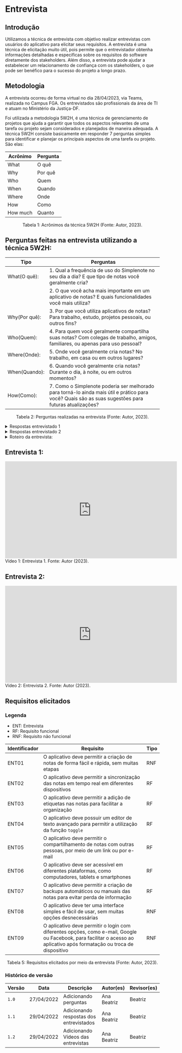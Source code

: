 # Entrevista

## Introdução
  
  Utilizamos a técnica de entrevista com objetivo realizar entrevistas com usuários do aplicativo para elicitar seus requisitos. A entrevista é uma técnica de elicitação muito útil, pois permite que o entrevistador obtenha informações detalhadas e específicas sobre os requisitos do software diretamente dos stakeholders. Além disso, a entrevista pode ajudar a estabelecer um relacionamento de confiança com os stakeholders, o que pode ser benéfico para o sucesso do projeto a longo prazo.
  
## Metodologia

  A entrevista ocorreu de forma virtual no dia 28/04/2023, via Teams, realizada no Campus FGA. Os entrevistados são profissionais da área de TI e atuam no Ministério da Justiça-DF.

  Foi utilizada a metodologia 5W2H, é uma técnica de gerenciamento de projetos que ajuda a garantir que todos os aspectos relevantes de uma tarefa ou projeto sejam considerados e planejados de maneira adequada. A técnica 5W2H consiste basicamente em responder 7 perguntas simples para identificar e planejar os principais aspectos de uma tarefa ou projeto. São elas:

<center>


  | Acrônimo | Pergunta |
  | -------- | -------- |
  | What     | O quê    |
  | Why      | Por quê  |
  | Who      | Quem     |
  | When     | Quando   |
  | Where    | Onde     |
  | How      | Como     |
  | How much | Quanto   |

</center>

<div style="text-align: center">
<p> Tabela 1: Acrônimos da técnica 5W2H (Fonte: Autor, 2023).</p>
</div>

## Perguntas feitas na entrevista utilizando a técnica 5W2H:


| Tipo          | Perguntas                                                                                                                                            |
| ------------- | ---------------------------------------------------------------------------------------------------------------------------------------------------- |
| What(O quê):  | 1. Qual a frequência de uso do Simplenote no seu dia a dia? E que tipo de notas você geralmente cria?<br>                                            |
|               | 2. O que você acha mais importante em um aplicativo de notas? E quais funcionalidades você mais utiliza?                                             |
| Why(Por quê): | 3. Por que você utiliza aplicativos de notas? Para trabalho, estudo, projetos pessoais, ou outros fins?                                              |
| Who(Quem):    | 4. Para quem você geralmente compartilha suas notas? Com colegas de trabalho, amigos, familiares, ou apenas para uso pessoal?                        |
| Where(Onde):  | 5. Onde você geralmente cria notas? No trabalho, em casa ou em outros lugares?                                                                       |
| When(Quando): | 6. Quando você geralmente cria notas? Durante o dia, à noite, ou em outros momentos?                                                                 |
| How(Como):    | 7. Como o Simplenote poderia ser melhorado para torná-lo ainda mais útil e prático para você? Quais são as suas sugestões para futuras atualizações? |

<div style="text-align: center">
   <p> Tabela 2: Perguntas realizadas na entrevista (Fonte: Autor, 2023).</p>
</div>



<details>
   <summary>Respostas entrevistado 1</summary>
   <table>
      <thead>
         <tr>
            <th>Questões</th>
            <th>Respostas</th>
         </tr>
      </thead>
      <tbody>
         <tr>
            <td>1. Qual a frequência de uso do Simplenote no seu dia a dia? E que tipo de notas você geralmente cria?</td>
            <td>
               - "Eu utilizo o Simplenote diariamente, somente para organizar idéias, criar listas e tarefas e anotar lembretes rápidos."<br>- "Lista de compras, ideias, senhas."
            </td>
         </tr>
         <tr>
            <td>2. O que você acha mais importante em um aplicativo de notas? E quais funcionalidades você mais utiliza?</td>
            <td>"O mais importante é a facilidade de uso e a sincronização com outros dispositivos, utilizar no celular, no computador. E eu gosto muito da funcionalidade de 'etiquetas', que você coloca uma nota e coloca do que é aquela nota."</td>
         </tr>
         <tr>
            <td>3. Por que você utiliza aplicativos de notas? Para trabalho, estudo, projetos pessoais, ou outros fins?</td>
            <td>"Eu utilizo para trabalhos, estudos, projetos pessoais."</td>
         </tr>
         <tr>
            <td>4. Para quem você geralmente compartilha suas notas? Com colegas de trabalho, amigos, familiares, ou apenas para uso pessoal?</td>
            <td>"Eu compartilho com familiares, colegas de trabalho, mas geralmente fica mais comigo mesmo."</td>
         </tr>
         <tr>
            <td>5. Onde você geralmente cria notas? No trabalho, em casa ou em outros lugares?</td>
            <td>"Como é um dispositivo que eu posso utilizar no celular não tem um local, todos os ambientes, em casa, no trabalho, se eu precisar fazer uma anotação rápida ou eu tenho uma ideia que talvez eu possa esquecer eu já faço uma anotação"</td>
         </tr>
         <tr>
            <td>6. Quando você geralmente cria notas? Durante o dia, à noite, ou em outros momentos?</td>
            <td>"Em qualquer horário, mas geralmente durante o dia."</td>
         </tr>
         <tr>
            <td>7. Como o Simplenote poderia ser melhorado para torná-lo ainda mais útil e prático para você? Quais são as suas sugestões para futuras atualizações?</td>
            <td>"Eu acho que seria muito legal se ele tivesse aquele recurso no Notion, que você pode hierarquizar a informação (toggle) e fica mais compacto, o editor de texto dele deveria ser mais avançado."</td>
         </tr>
      </tbody>
   </table>
   <div style="text-align: center">
      <p> Tabela 3: Respostas entrevistado 1 (Fonte: Autor, 2023).</p>
   </div>
</details>
<details>
   <summary>Respostas entrevistado 2</summary>
   <table>
      <thead>
         <tr>
            <th>Questões</th>
            <th>Respostas</th>
         </tr>
      </thead>
      <tbody>
         <tr>
            <td>1. Qual a frequência de uso do Simplenote no seu dia a dia? E que tipo de notas você geralmente cria?</td>
            <td>"Eu não sou um usuário tão ativo, raramente eu uso o aplicativo, uso mais quando quero anotar alguma coisa que eu não quero perder, utilizo o aplicativo apenas para salvar alguma anotação que eu não quero perder"</td>
         </tr>
         <tr>
            <td>2. O que você acha mais importante em um aplicativo de notas? E quais funcionalidades você mais utiliza?</td>
            <td>"Simplicidade, quanto menos cliques e menos opções para fazer uma anotação, melhor."</td>
         </tr>
         <tr>
            <td>3. Por que você utiliza aplicativos de notas? Para trabalho, estudo, projetos pessoais, ou outros fins?</td>
            <td>"É mais para anotação mesmo, quando alguém fala alguma informação, valor de alguma coisa e que eu precise consultar depois, eu anoto no aplicativo."</td>
         </tr>
         <tr>
            <td>4. Para quem você geralmente compartilha suas notas? Com colegas de trabalho, amigos, familiares, ou apenas para uso pessoal?</td>
            <td>"Eu compartilho só comigo mesmo."</td>
         </tr>
         <tr>
            <td>5. Onde você geralmente cria notas? No trabalho, em casa ou em outros lugares?</td>
            <td>"Mais na rua, ou no trabalho, normalmente crio quando é algo mais urgênte."</td>
         </tr>
         <tr>
            <td>6. Quando você geralmente cria notas? Durante o dia, à noite, ou em outros momentos?</td>
            <td>"Mais durante o dia, no horário comercial."</td>
         </tr>
         <tr>
            <td>7. Como o Simplenote poderia ser melhorado para torná-lo ainda mais útil e prático para você? Quais são as suas sugestões para futuras atualizações?</td>
            <td>"Acho que o login dele ser só com o e-mail e senha não é muito legal, pois as vezes formato o celular e para recuperar tem que lembrar a senha que esta cadastrada acaba dificultando, sera mais facil se pudesse utilzar o e-mail do Goggle, mas de forma geral ele atende bem, é bem simpes de usar e bem direto."</td>
         </tr>
      </tbody>
   </table>
   <div style="text-align: center">
      <p> Tabela 4: Respostas entrevistado 2 (Fonte: Autor, 2023).</p>
   </div>
</details>
<details>
   <summary>Roteiro da entrevista:</summary>
   <!DOCTYPE html>
   <html>
      <head>
         <title>Entrevista Simplenote</title>
      </head>
      <body>
         <h1>Introdução</h1>
         <p>Ana Beatriz: Olá, meu nome é Ana Beatriz e eu sou estudante de Engenharia de Software na Universidade de Brasília. Estou realizando uma entrevista para elicitar requisitos do aplicativo Simplenote, para a disciplina Requisitos de Software ministrada pelo professor André Barros. Gostaria de enfatizar que suas respostas são confidenciais e usadas apenas para fins acadêmicos. Além disso, não há respostas certas ou erradas, estou apenas interessada em saber a sua opinião sincera sobre o uso do aplicativo. Por fim, a entrevista deve durar em torno de 5 a 10 minutos. Obrigada por aceitar participar da entrevista!</p>
         <h2>Perguntas</h2>
         <p>Ana Beatriz: Qual a frequência de uso do Simplenote no seu dia a dia? E que tipo de notas você geralmente cria?</p>
         <p>Entrevistado: …</p>
         <p>Ana Beatriz: O que você acha mais importante em um aplicativo de notas? E quais funcionalidades você mais utiliza?</p>
         <p>Entrevistado: …</p>
         <p>Ana Beatriz: Por que você utiliza aplicativos de notas? Para trabalho, estudo, projetos pessoais, ou outros fins?</p>
         <p>Entrevistado: ...</p>
         <p>Ana Beatriz: Para quem você geralmente compartilha suas notas? Com colegas de trabalho, amigos, familiares, ou apenas para uso pessoal?</p>
         <p>Entrevistado: ...</p>
         <p>Ana Beatriz: Onde você geralmente cria notas? No trabalho, em casa ou em outros lugares?</p>
         <p>Entrevistado: …</p>
         <p>Ana Beatriz: Quando você geralmente cria notas? Durante o dia, à noite, ou em outros momentos?</p>
         <p>Entrevistado: …</p>
         <p>Ana Beatriz: Como o Simplenote poderia ser melhorado para torná-lo ainda mais útil e prático para você? Quais são as suas sugestões para futuras atualizações?</p>
         <p>Entrevistado: …</p>
         <h2>Encerramento</h2>
         <p>Ana Beatriz: Muito obrigada por participar da entrevista e pelas suas respostas. Suas respostas foram muito valiosas para o nosso trabalho e com certeza contribuirão para o aprimoramento do Simplenote. Encerramos aqui a entrevista. Tenha um ótimo dia!</p>
</details>

## Entrevista 1: 

<iframe width="560" height="315" src="https://youtu.be/9wbc4-v2vWc" title="YouTube video player" frameborder="0" allow="accelerometer; autoplay; clipboard-write; encrypted-media; gyroscope; picture-in-picture; web-share" allowfullscreen></iframe>
Vídeo 1: Entrevista 1. Fonte: Autor (2023).

## Entrevista 2: 

<iframe width="560" height="315" src="https://youtu.be/x1gkQIUbq_k" title="YouTube video player" frameborder="0" allow="accelerometer; autoplay; clipboard-write; encrypted-media; gyroscope; picture-in-picture; web-share" allowfullscreen></iframe>
Vídeo 2: Entrevista 2. Fonte: Autor (2023).

## Requisitos elicitados

### Legenda

- ENT: Entrevista
- RF: Requisito funcional
- RNF: Requisito não funcional

| Identificador | Requisito                                                                                                                                                                | Tipo |
| ------------- | ------------------------------------------------------------------------------------------------------------------------------------------------------------------------ | ---- |
| ENT01         | O aplicativo deve permitir a criação de notas de forma fácil e rápida, sem muitas etapas                                                                                 | RNF   |
| ENT02         | O aplicativo deve permitir a sincronização das notas em tempo real em diferentes dispositivos                                                                            | RF   |
| ENT03         | O aplicativo deve permitir a adição de etiquetas nas notas para facilitar a organização                                                                                  | RF   |
| ENT04         | O aplicativo deve possuir um editor de texto avançado para permitir a utilização da função `toggle`                                                                      | RF   |
| ENT05         | O aplicativo deve permitir o compartilhamento de notas com outras pessoas, por meio de um link ou por e-mail                                                             | RF   |
| ENT06         | O aplicativo deve ser acessível em diferentes plataformas, como computadores, tablets e smartphones                                                                      | RF   |
| ENT07         | O aplicativo deve permitir a criação de backups automáticos ou manuais das notas para evitar perda de informação                                                         | RF   |
| ENT08         | O aplicativo deve ter uma interface simples e fácil de usar, sem muitas opções desnecessárias                                                                            | RNF  |
| ENT09         | O aplicativo deve permitir o login com diferentes opções, como e-mail, Google ou Facebook, para facilitar o acesso ao aplicativo após formatação ou troca de dispositivo | RNF  |
<div style="text-align: center">
<p> Tabela 5: Requisitos elicitados por meio da entrevista (Fonte: Autor, 2023).</p>
</div>


### Histórico de versão
| Versão | Data       | Descrição                               | Autor(es)   | Revisor(es) |
| ------ | ---------- | --------------------------------------- | ----------- | ----------- |
| `1.0`  | 27/04/2022 | Adicionando perguntas                   | Ana Beatriz | Beatriz     |
| `1.1`  | 29/04/2022 | Adicionando respostas dos entrevistados | Ana Beatriz | Beatriz     |
| `1.2`  | 29/04/2022 | Adicionando Vídeos das entrevistas      | Ana Beatriz | Beatriz     |
